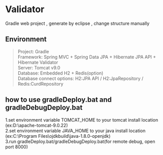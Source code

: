 # Validator
Gradle web project , generate by eclipse , change structure manually  
  
## Environment  
 > Project: Gradle  
 > Framework: Spring MVC + Spring Data JPA + Hibernate JPA API + Hibernate Validator  
 > Server: Tomcat v9.0  
 > Database: Embedded H2 + Redis(option)  
 > Database connect options: H2:JPA API / H2:JpaRepository / Redis:CurdRepository

## how to use gradleDeploy.bat and gradleDebugDeploy.bat  
 1.set environment variable TOMCAT_HOME to your tomcat install location (ex:D:\apache-tomcat-9.0.22)  
 2.set environment variable JAVA_HOME to your java install location (ex:C:\Program Files\ojdkbuild\java-1.8.0-openjdk)  
 3.run gradleDeploy.bat/gradleDebugDeploy.bat(for remote debug, open port 8000)
 
